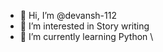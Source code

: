 - 👋 Hi, I’m @devansh-112
- 👀 I’m interested in Story writing
- 🌱 I’m currently learning Python
\

<!---
devansh-112/devansh-112 is a ✨ special ✨ repository because its `README.md` (this file) appears on your GitHub profile.
You can click the Preview link to take a look at your changes.
--->
